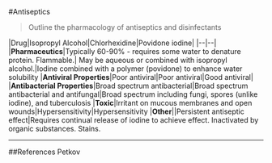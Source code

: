 #Antiseptics

> Outline the pharmacology of antiseptics and disinfectants

|Drug|Isopropyl Alcohol|Chlorhexidine|Povidone iodine|
|--|--|
|**Pharmaceutics**|Typically 60-90% - requires some water to denature protein. Flammable.| May be aqueous or combined with isopropyl alcohol.|Iodine combined with a polymer (povidone) to enhance water solubility
|**Antiviral Properties**|Poor antiviral|Poor antiviral|Good antiviral|
|**Antibacterial Properties**|Broad spectrum antibacterial|Broad spectrum antibacterial and antifungal|Broad spectrum including fungi, spores (unlike iodine), and tuberculosis
|**Toxic**|Irritant on mucous membranes and open wounds|Hypersensitivity|Hypersensitivity
|**Other**||Persistent antiseptic effect|Requires continual release of iodine to achieve effect. Inactivated by organic substances. Stains.

---

##References
Petkov